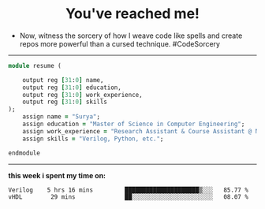 
<h1 align="center">You've reached me! </h1>

- Now, witness the sorcery of how I weave code like spells and create repos more powerful than a cursed technique. #CodeSorcery
---
```ruby
module resume (

    output reg [31:0] name,
    output reg [31:0] education,
    output reg [31:0] work_experience,
    output reg [31:0] skills
);
    assign name = "Surya";
    assign education = "Master of Science in Computer Engineering";
    assign work_experience = "Research Assistant & Course Assistant @ NYU, PLC tech Intern";
    assign skills = "Verilog, Python, etc.";

endmodule
```
---

**this week i spent my time on:**
<!--START_SECTION:waka-->

```txt
Verilog    5 hrs 16 mins         █████████████████████▒░░░   85.77 %
vHDL        29 mins              ██░░░░░░░░░░░░░░░░░░░░░░░   08.07 %
```

<!--END_SECTION:waka-->
